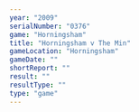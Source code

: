 ```yaml
---
year: "2009"
serialNumber: "0376" 
game: "Horningsham"
title: "Horningsham v The Min"
gameLocation: "Horningsham"
gameDate: ""
shortReport: ""
result: ""
resultType: ""
type: "game"
---
```

